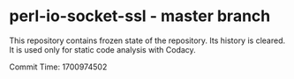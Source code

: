 # perl-io-socket-ssl - master branch

This repository contains frozen state of the repository.
Its history is cleared. It is used only for static code
analysis with Codacy.

Commit Time: 1700974502